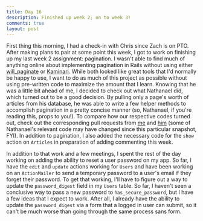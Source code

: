 ```yaml
---
title: Day 16
description: Finished up week 2; on to week 3!
comments: true
layout: post
---
```


First thing this morning, I had a check-in with Chris since Zach is on PTO. After making plans to pair at some point this week, I got to work on finishing up my last week 2 assignment: pagination. I wasn't able to find much of anything online about implementing pagination in Rails without using either [will_paginate](https://github.com/mislav/will_paginate) or [Kaminari](https://github.com/amatsuda/kaminari). While both looked like great tools that I'd normally be happy to use, I want to do as much of this project as possible without using pre-written code to maximize the amount that I learn. Knowing that he was a little bit ahead of me, I decided to check out what Nathanael did, which turned out to be a good decision. By pulling only a page's worth of articles from his database, he was able to write a few helper methods to accomplish pagination in a pretty concise manner (so, Nathanael, if you're reading this, props to you!). To compare how our respective codes turned out, check out the corresponding pull requests from [me](https://github.com/andycandrea/hnews/pull/20/files) and [him](https://github.com/pk-nb/haxxor_news/pull/18/files) (some of Nathanael's relevant code may have changed since this particular snapshot, FYI). In addition to pagination, I also added the necessary code for the `show` action on `Articles` in preparation of adding commenting this week.

In addition to that work and a few meetings, I spent the rest of the day working on adding the ability to reset a user password on my app. So far, I have the `edit` and `update` actions working for `Users` and have been working on an `ActionMailer` to send a temporary password to a user's email if they forget their password. To get that working, I'll have to figure out a way to update the `password_digest` field in my `Users` table. So far, I haven't seen a conclusive way to pass a new password to `has_secure_password`, but I have a few ideas that I expect to work. After all, I already have the ability to update the `password_digest` via a form that a logged in user can submit, so it can't be much worse than going through the same process sans form.
